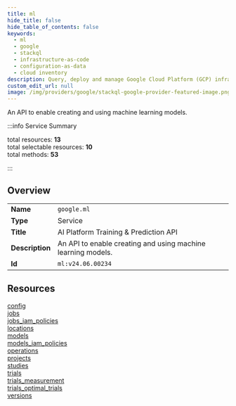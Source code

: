 ```yaml
---
title: ml
hide_title: false
hide_table_of_contents: false
keywords:
  - ml
  - google
  - stackql
  - infrastructure-as-code
  - configuration-as-data
  - cloud inventory
description: Query, deploy and manage Google Cloud Platform (GCP) infrastructure and resources using SQL
custom_edit_url: null
image: /img/providers/google/stackql-google-provider-featured-image.png
---
```


An API to enable creating and using machine learning models.  
    
:::info Service Summary

<div class="row">
<div class="providerDocColumn">
<span>total resources:&nbsp;<b>13</b></span><br />
<span>total selectable resources:&nbsp;<b>10</b></span><br />
<span>total methods:&nbsp;<b>53</b></span><br />
</div>
</div>

:::

## Overview
<table><tbody>
<tr><td><b>Name</b></td><td><code>google.ml</code></td></tr>
<tr><td><b>Type</b></td><td>Service</td></tr>
<tr><td><b>Title</b></td><td>AI Platform Training & Prediction API</td></tr>
<tr><td><b>Description</b></td><td>An API to enable creating and using machine learning models.</td></tr>
<tr><td><b>Id</b></td><td><code>ml:v24.06.00234</code></td></tr>
</tbody></table>

## Resources
<div class="row">
<div class="providerDocColumn">
<a href="/providers/google/ml/config/">config</a><br />
<a href="/providers/google/ml/jobs/">jobs</a><br />
<a href="/providers/google/ml/jobs_iam_policies/">jobs_iam_policies</a><br />
<a href="/providers/google/ml/locations/">locations</a><br />
<a href="/providers/google/ml/models/">models</a><br />
<a href="/providers/google/ml/models_iam_policies/">models_iam_policies</a><br />
<a href="/providers/google/ml/operations/">operations</a><br />
</div>
<div class="providerDocColumn">
<a href="/providers/google/ml/projects/">projects</a><br />
<a href="/providers/google/ml/studies/">studies</a><br />
<a href="/providers/google/ml/trials/">trials</a><br />
<a href="/providers/google/ml/trials_measurement/">trials_measurement</a><br />
<a href="/providers/google/ml/trials_optimal_trials/">trials_optimal_trials</a><br />
<a href="/providers/google/ml/versions/">versions</a><br />
</div>
</div>
